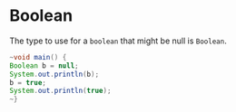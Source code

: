# Boolean


The type to use for a `boolean` that might be null is `Boolean`.

```java
~void main() {
Boolean b = null;
System.out.println(b);
b = true;
System.out.println(true);
~}